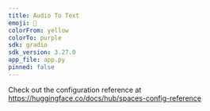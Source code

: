 ```yaml
---
title: Audio To Text
emoji: 🐨
colorFrom: yellow
colorTo: purple
sdk: gradio
sdk_version: 3.27.0
app_file: app.py
pinned: false
---
```


Check out the configuration reference at https://huggingface.co/docs/hub/spaces-config-reference
